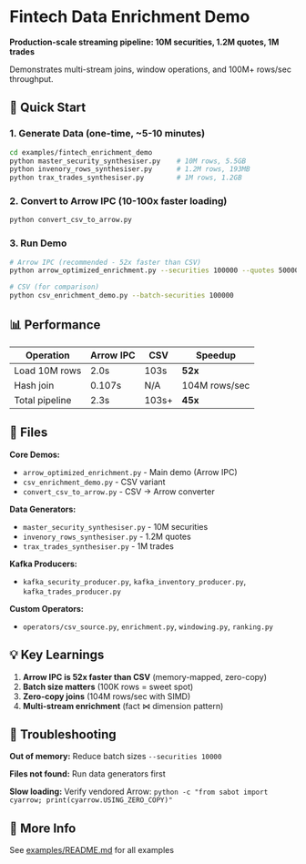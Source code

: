 # Fintech Data Enrichment Demo

**Production-scale streaming pipeline: 10M securities, 1.2M quotes, 1M trades**

Demonstrates multi-stream joins, window operations, and 100M+ rows/sec throughput.

## 🚀 Quick Start

### 1. Generate Data (one-time, ~5-10 minutes)

```bash
cd examples/fintech_enrichment_demo
python master_security_synthesiser.py    # 10M rows, 5.5GB
python invenory_rows_synthesiser.py      # 1.2M rows, 193MB  
python trax_trades_synthesiser.py        # 1M rows, 1.2GB
```

### 2. Convert to Arrow IPC (10-100x faster loading)

```bash
python convert_csv_to_arrow.py
```

### 3. Run Demo

```bash
# Arrow IPC (recommended - 52x faster than CSV)
python arrow_optimized_enrichment.py --securities 100000 --quotes 50000

# CSV (for comparison)
python csv_enrichment_demo.py --batch-securities 100000
```

## 📊 Performance

| Operation | Arrow IPC | CSV | Speedup |
|-----------|-----------|-----|---------|
| Load 10M rows | 2.0s | 103s | **52x** |
| Hash join | 0.107s | N/A | 104M rows/sec |
| Total pipeline | 2.3s | 103s+ | **45x** |

## 📁 Files

**Core Demos:**
- `arrow_optimized_enrichment.py` - Main demo (Arrow IPC)
- `csv_enrichment_demo.py` - CSV variant  
- `convert_csv_to_arrow.py` - CSV → Arrow converter

**Data Generators:**
- `master_security_synthesiser.py` - 10M securities
- `invenory_rows_synthesiser.py` - 1.2M quotes
- `trax_trades_synthesiser.py` - 1M trades

**Kafka Producers:** 
- `kafka_security_producer.py`, `kafka_inventory_producer.py`, `kafka_trades_producer.py`

**Custom Operators:**
- `operators/csv_source.py`, `enrichment.py`, `windowing.py`, `ranking.py`

## 💡 Key Learnings

1. **Arrow IPC is 52x faster than CSV** (memory-mapped, zero-copy)
2. **Batch size matters** (100K rows = sweet spot)
3. **Zero-copy joins** (104M rows/sec with SIMD)
4. **Multi-stream enrichment** (fact ⋈ dimension pattern)

## 🐛 Troubleshooting

**Out of memory:** Reduce batch sizes `--securities 10000`

**Files not found:** Run data generators first

**Slow loading:** Verify vendored Arrow: `python -c "from sabot import cyarrow; print(cyarrow.USING_ZERO_COPY)"`

## 📖 More Info

See [examples/README.md](../README.md) for all examples
